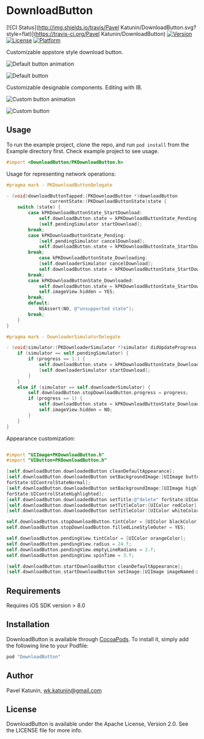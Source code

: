 # DownloadButton

[![CI Status](http://img.shields.io/travis/Pavel Katunin/DownloadButton.svg?style=flat)](https://travis-ci.org/Pavel Katunin/DownloadButton)
[![Version](https://img.shields.io/cocoapods/v/DownloadButton.svg?style=flat)](http://cocoapods.org/pods/DownloadButton)
[![License](https://img.shields.io/cocoapods/l/DownloadButton.svg?style=flat)](http://cocoapods.org/pods/DownloadButton)
[![Platform](https://img.shields.io/cocoapods/p/DownloadButton.svg?style=flat)](http://cocoapods.org/pods/DownloadButton)

Customizable appstore style download button.

![Default button animation](https://cloud.githubusercontent.com/assets/1636737/7921348/7fadc250-08ad-11e5-9f01-9f7e1f173a97.gif)

![Default button](https://cloud.githubusercontent.com/assets/1636737/7920830/2c4470da-08aa-11e5-99be-e7e9a04479f8.png)

Customizable designable components. Editing with IB.

![Custom button animation](https://cloud.githubusercontent.com/assets/1636737/7921396/ec8b21c4-08ad-11e5-99a4-c73c971c0d42.gif)

![Custom button](https://cloud.githubusercontent.com/assets/1636737/7920909/7403d906-08aa-11e5-92d5-f92a09bc2bdc.png)

## Usage

To run the example project, clone the repo, and run `pod install` from the Example directory first.
Check example project to see usage.

```objective-c
#import <DownloadButton/PKDownloadButton.h>
```

Usage for representing network operations:

```objective-c
#pragma mark - PKDownloadButtonDelegate

- (void)downloadButtonTapped:(PKDownloadButton *)downloadButton 
                currentState:(PKDownloadButtonState)state {
    switch (state) {
        case kPKDownloadButtonState_StartDownload:
            self.downloadButton.state = kPKDownloadButtonState_Pending;
            [self.pendingSimulator startDownload];
        break;
        case kPKDownloadButtonState_Pending:
            [self.pendingSimulator cancelDownload];
            self.downloadButton.state = kPKDownloadButtonState_StartDownload;
        break;
            case kPKDownloadButtonState_Downloading:
            [self.downloaderSimulator cancelDownload];
            self.downloadButton.state = kPKDownloadButtonState_StartDownload;
        break;
        case kPKDownloadButtonState_Downloaded:
            self.downloadButton.state = kPKDownloadButtonState_StartDownload;
            self.imageView.hidden = YES;
        break;
        default:
            NSAssert(NO, @"unsupported state");
        break;
    }
}

#pragma mark - DownloaderSimulatorDelegate

- (void)simulator:(PKDownloaderSimulator *)simulator didUpdateProgress:(double)progress {
    if (simulator == self.pendingSimulator) {
        if (progress == 1.) {
            self.downloadButton.state = kPKDownloadButtonState_Downloading;
            [self.downloaderSimulator startDownload];
        }
    }
    else if (simulator == self.downloaderSimulator) {
        self.downloadButton.stopDownloadButton.progress = progress;
        if (progress == 1) {
            self.downloadButton.state = kPKDownloadButtonState_Downloaded;
            self.imageView.hidden = NO;
        }
    }
}
```

Appearance customization:

```objective-c

#import "UIImage+PKDownloadButton.h"
#import "UIButton+PKDownloadButton.h"

[self.downloadButton.downloadedButton cleanDefaultAppearance];
[self.downloadButton.downloadedButton setBackgroundImage:[UIImage buttonBackgroundWithColor:[UIColor redColor]]
forState:UIControlStateNormal];
[self.downloadButton.downloadedButton setBackgroundImage:[UIImage highlitedButtonBackgroundWithColor:[UIColor redColor]]
forState:UIControlStateHighlighted];
[self.downloadButton.downloadedButton setTitle:@"delete" forState:UIControlStateNormal];
[self.downloadButton.downloadedButton setTitleColor:[UIColor redColor] forState:UIControlStateNormal];
[self.downloadButton.downloadedButton setTitleColor:[UIColor whiteColor] forState:UIControlStateHighlighted];

self.downloadButton.stopDownloadButton.tintColor = [UIColor blackColor];
self.downloadButton.stopDownloadButton.filledLineStyleOuter = YES;

self.downloadButton.pendingView.tintColor = [UIColor orangeColor];
self.downloadButton.pendingView.radius = 24.f;
self.downloadButton.pendingView.emptyLineRadians = 2.f;
self.downloadButton.pendingView.spinTime = 3.f;

[self.downloadButton.startDownloadButton cleanDefaultAppearance];
[self.downloadButton.startDownloadButton setImage:[UIImage imageNamed:@"download_default"] forState:UIControlStateNormal];

```

## Requirements

Requires iOS SDK version > 8.0

## Installation

DownloadButton is available through [CocoaPods](http://cocoapods.org). To install
it, simply add the following line to your Podfile:

```ruby
pod "DownloadButton"
```

## Author

Pavel Katunin, wk.katunin@gmail.com

## License

DownloadButton is available under the Apache License, Version 2.0. See the LICENSE file for more info.

